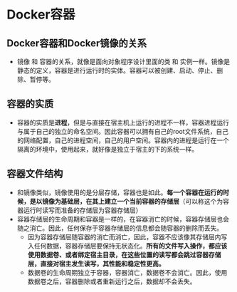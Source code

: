 # Docker容器
## Docker容器和Docker镜像的关系
  + 镜像  和 容器的关系，就像是面向对象程序设计里面的类 和 实例一样。镜像是静态的定义，容器是进行运行时的实体。容器可以被创建、启动、停止、删除、暂停等。
## 容器的实质
  + 容器的实质是**进程**，但是与直接在宿主机上运行的进程不一样，容器进程运行与属于自己的独立的命名空间。因此容器可以拥有自己的root文件系统，自己的网络配置，自己的进程空间，自己的用户空间。容器内的进程是运行在一个隔离的环境中，使用起来，就好像是独立于宿主的下的系统一样。
## 容器文件结构
  + 和镜像类似，镜像使用的是分层存储，容器也是如此。**每一个容器在运行的时候，是以镜像为基础层，在其上建立一个当前容器的存储层**（可以称这个为容器运行时读写而准备的存储层为容器存储层）
  + 容器存储层的生命周期和容器是一样的，在容器消亡的时候，容器存储层也会随之消亡。因此，任何保存于容器存储层的信息都会随容器的删除而丢失。
    - 因为容器存储层随容器的消亡而消亡，因此，容器不应该像其存储层内写入任何数据，容器存储层要保持无状态化。**所有的文件写入操作，都应该使用数据卷、或者绑定宿主目录，在这些位置的读写都会跳过容器存储层，直接对宿主发生读写，其性能和稳定性更高。**
    - 数据卷的生命周期独立于容器，容器消亡，数据卷不会消亡。因此，使用数据卷之后，容器删除或者重新运行之后，数据却不会丢失。
